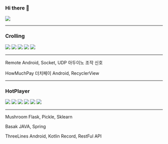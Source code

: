 ### Hi there 👋
<a href="https://hits.seeyoufarm.com"><img src="https://hits.seeyoufarm.com/api/count/incr/badge.svg?url=https%3A%2F%2Fgithub.com%2Fakffhaos95&count_bg=%2379C83D&title_bg=%23555555&icon=&icon_color=%23E7E7E7&title=hits&edge_flat=false"/></a>
<hr>
<h3>Crolling</h3>
<p>
  <img src="https://img.shields.io/badge/Android-3DDC84?style=flat-square&logo=Android&logoColor=white"/></a>
  <img src="https://img.shields.io/badge/Android Studio-3DDC84?style=flat-square&logo=Android Studio&logoColor=white"/></a>
  <img src="https://img.shields.io/badge/Java-007396?style=flat-square&logo=Java&logoColor=white"/></a>
  <img src="https://img.shields.io/badge/Firebase-FFCA28?style=flat-square&logo=Firebase&logoColor=white"/></a> 
  <img src="https://img.shields.io/badge/Crolling-1299F3?style=flat-square&logoColor=white"/></a> 
</p>
<hr>
Remote
Android, Socket, UDP
아두이노 조작 신호

HowMuchPay
더치페이
Android, RecyclerView
<hr>
<h3>HotPlayer</h3>
<p>
  <img src="https://img.shields.io/badge/Python-3776AB?style=flat-square&logo=Python&logoColor=white"/></a> 
  <img src="https://img.shields.io/badge/Flask-000000?style=flat-square&logo=Flask&logoColor=white"/></a> 
  <img src="https://img.shields.io/badge/pandas-150458?style=flat-square&logo=pandas&logoColor=white"/></a> 
  <img src="https://img.shields.io/badge/Numpy-013243?style=flat-square&logo=Numpy&logoColor=white"/></a> 
  <img src="https://img.shields.io/badge/Folium-77B829?style=flat-square&logo=Folium&logoColor=white"/></a> 
  <img src="https://img.shields.io/badge/Chart.js-AA344D?style=flat-square&logoColor=white"/></a>
</p>
<hr>
Mushroom
Flask, Pickle, Sklearn

Basak
JAVA, Spring

ThreeLines
Android, Kotlin
Record, RestFul API
